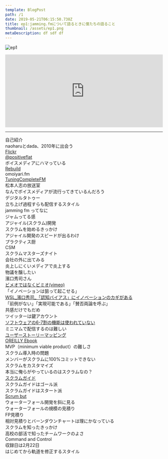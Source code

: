 ```yaml
---  
template: BlogPost  
path: /1  
date: 2019-05-21T06:15:50.738Z  
title: ep1:jamming.fmについて語るときに僕たちの語ること  
thumbnail: /assets/ep1.png
metaDescription: df sdf df  
---  
```

![ep1](/assets/ep1.png)  
 

<iframe src="https://open.spotify.com/embed/episode/02e0C2pL1uW2uWODk1MB6e" width="100%" height="232" frameBorder="0" allowfullscreen="" allow="autoplay; clipboard-write; encrypted-media; fullscreen; picture-in-picture"></iframe>

***  

自己紹介  
naoharuとdada、2010年に出会う  
[Flickr](https://www.flickr.com/)   
[@positiveflat](https://twitter.com/positiveflat)  
ボイスメディアにハマっている  
[Rebuild](http://rebuild.fm/)  
omoiyari.fm  
[TuningCompleteFM](https://turingcomplete.fm/)  
松本人志の放送室  
なんでボイスメディアが流行ってきているんだろう  
デジタルタトゥー  
立ち上げ過程すらも配信するスタイル  
jamming fm ってなに  
ジャムってる感  
アジャイル(スクラム)開発  
スクラムを始めるきっかけ  
アジャイル開発のスピードが出るわけ  
プラクティス厨  
CSM  
スクラムマスターズナイト  
会社の外に出てみる  
炎上しにくいメディアで炎上する  
物議を醸したい  
濱口秀司さん  
[ビメオではなくビミオ(vimeo)](https://vimeo.com/jp/)  
「イノベーションは狙って起こせる」  
[WSL_濱口秀司_「認知バイアス」にイノベーションのカギがある](https://vimeo.com/48997854)  
「前例がない」「実現可能である」「賛否両論を呼ぶ」  
共感だけでもだめ  
ツイッターは鍵アカウント  
[ソフトウェアの6-7割の機能は使われていない](https://risingsun-system.biz/pdca-cycle-it-investment/)  
ミニマムで配信するのは難しい  
[ユーザーストーリーマッピング](https://www.amazon.co.jp/gp/product/4873117321/ref=as_li_tl?ie=UTF8&camp=247&creative=1211&creativeASIN=4873117321&linkCode=as2&tag=dada05-22&linkId=763c798462857fc60790450b253fbee5)  
[OREILLY Ebook](https://www.oreilly.co.jp/ebook/)   
MVP（minimum viable product）の難しさ  
スクラム導入時の問題  
メンバーがスクラムに100%コミットできない  
スクラムをカスタマイズ  
本当に俺らがやっているのはスクラムなの？  
[スクラムガイド](https://www.scrumguides.org/docs/scrumguide/v2017/2017-Scrum-Guide-Japanese.pdf)  
スクラムガイドはゴール派  
スクラムガイドはスタート派  
[Scrum but](https://www.scrum.org/resources/what-scrumbut)   
ウォーターフォール開発を斜に見る  
ウォーターフォールの規模の見積り  
FP見積り  
相対見積りとバーンダウンチャートは理にかなっている  
スクラムを知ったきっかけ  
高校の部活で知ったチームワークのよさ  
Command and Control  
収録日は2月22日  
はじめてから軌道を修正するスタイル  